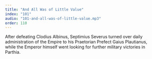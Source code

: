 ```yaml
---
title: "And All Was of Little Value"
index: "101"
audio: "101-and-all-was-of-little-value.mp3"
order: 110
---
```


After defeating Clodius Albinus, Septimius Severus turned over daily administration of the Empire to his Praetorian Prefect Gaius Plautianus, while the Emperor himself went looking for further military victories in Parthia.
